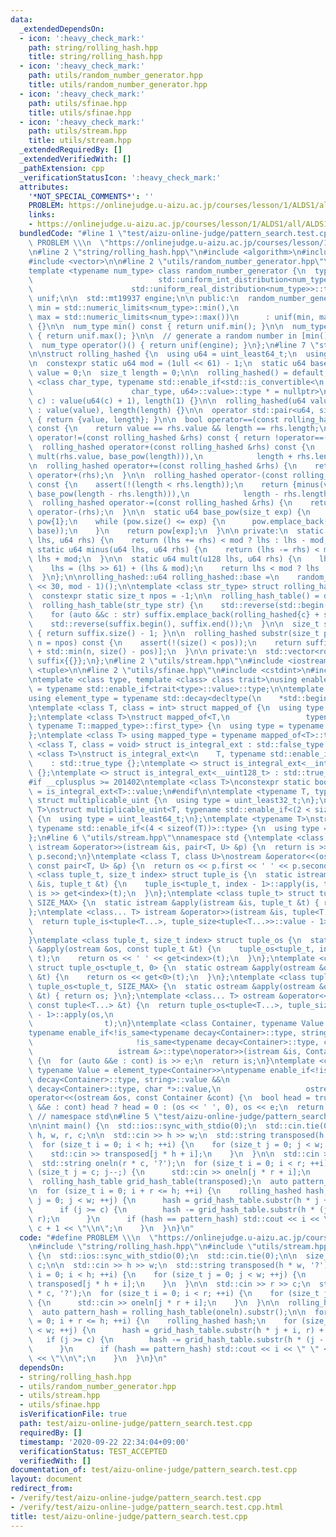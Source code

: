 ```yaml
---
data:
  _extendedDependsOn:
  - icon: ':heavy_check_mark:'
    path: string/rolling_hash.hpp
    title: string/rolling_hash.hpp
  - icon: ':heavy_check_mark:'
    path: utils/random_number_generator.hpp
    title: utils/random_number_generator.hpp
  - icon: ':heavy_check_mark:'
    path: utils/sfinae.hpp
    title: utils/sfinae.hpp
  - icon: ':heavy_check_mark:'
    path: utils/stream.hpp
    title: utils/stream.hpp
  _extendedRequiredBy: []
  _extendedVerifiedWith: []
  _pathExtension: cpp
  _verificationStatusIcon: ':heavy_check_mark:'
  attributes:
    '*NOT_SPECIAL_COMMENTS*': ''
    PROBLEM: https://onlinejudge.u-aizu.ac.jp/courses/lesson/1/ALDS1/all/ALDS1_14_C
    links:
    - https://onlinejudge.u-aizu.ac.jp/courses/lesson/1/ALDS1/all/ALDS1_14_C
  bundledCode: "#line 1 \"test/aizu-online-judge/pattern_search.test.cpp\"\n#define\
    \ PROBLEM \\\n  \"https://onlinejudge.u-aizu.ac.jp/courses/lesson/1/ALDS1/all/ALDS1_14_C\"\
    \n#line 2 \"string/rolling_hash.hpp\"\n#include <algorithm>\n#include <cassert>\n\
    #include <vector>\n\n#line 2 \"utils/random_number_generator.hpp\"\n#include <random>\n\
    template <typename num_type> class random_number_generator {\n  typename std::conditional<std::is_integral<num_type>::value,\n\
    \                            std::uniform_int_distribution<num_type>,\n      \
    \                      std::uniform_real_distribution<num_type>>::type\n     \
    \ unif;\n\n  std::mt19937 engine;\n\n public:\n  random_number_generator(num_type\
    \ min = std::numeric_limits<num_type>::min(),\n                          num_type\
    \ max = std::numeric_limits<num_type>::max())\n      : unif(min, max), engine(std::random_device{}())\
    \ {}\n\n  num_type min() const { return unif.min(); }\n\n  num_type max() const\
    \ { return unif.max(); }\n\n  // generate a random number in [min(), max()].\n\
    \  num_type operator()() { return unif(engine); }\n};\n#line 7 \"string/rolling_hash.hpp\"\
    \n\nstruct rolling_hashed {\n  using u64 = uint_least64_t;\n  using u128 = __uint128_t;\n\
    \n  constexpr static u64 mod = (1ull << 61) - 1;\n  static u64 base;\n\n  u64\
    \ value = 0;\n  size_t length = 0;\n\n  rolling_hashed() = default;\n\n  template\
    \ <class char_type, typename std::enable_if<std::is_convertible<\n           \
    \                      char_type, u64>::value>::type * = nullptr>\n  rolling_hashed(char_type\
    \ c) : value(u64(c) + 1), length(1) {}\n\n  rolling_hashed(u64 value, size_t length)\
    \ : value(value), length(length) {}\n\n  operator std::pair<u64, size_t>() const\
    \ { return {value, length}; }\n\n  bool operator==(const rolling_hashed &rhs)\
    \ const {\n    return value == rhs.value && length == rhs.length;\n  }\n\n  bool\
    \ operator!=(const rolling_hashed &rhs) const { return !operator==(rhs); }\n\n\
    \  rolling_hashed operator+(const rolling_hashed &rhs) const {\n    return {plus(value,\
    \ mult(rhs.value, base_pow(length))),\n            length + rhs.length};\n  }\n\
    \n  rolling_hashed operator+=(const rolling_hashed &rhs) {\n    return *this =\
    \ operator+(rhs);\n  }\n\n  rolling_hashed operator-(const rolling_hashed &rhs)\
    \ const {\n    assert(!(length < rhs.length));\n    return {minus(value, mult(rhs.value,\
    \ base_pow(length - rhs.length))),\n            length - rhs.length};\n  }\n\n\
    \  rolling_hashed operator-=(const rolling_hashed &rhs) {\n    return *this =\
    \ operator-(rhs);\n  }\n\n  static u64 base_pow(size_t exp) {\n    static std::vector<u64>\
    \ pow{1};\n    while (pow.size() <= exp) {\n      pow.emplace_back(mult(pow.back(),\
    \ base));\n    }\n    return pow[exp];\n  }\n\n private:\n  static u64 plus(u64\
    \ lhs, u64 rhs) {\n    return (lhs += rhs) < mod ? lhs : lhs - mod;\n  }\n\n \
    \ static u64 minus(u64 lhs, u64 rhs) {\n    return (lhs -= rhs) < mod ? lhs :\
    \ lhs + mod;\n  }\n\n  static u64 mult(u128 lhs, u64 rhs) {\n    lhs *= rhs;\n\
    \    lhs = (lhs >> 61) + (lhs & mod);\n    return lhs < mod ? lhs : lhs - mod;\n\
    \  }\n};\n\nrolling_hashed::u64 rolling_hashed::base =\n    random_number_generator<u64>(1\
    \ << 30, mod - 1)();\n\ntemplate <class str_type> struct rolling_hash_table {\n\
    \  constexpr static size_t npos = -1;\n\n  rolling_hash_table() = default;\n\n\
    \  rolling_hash_table(str_type str) {\n    std::reverse(std::begin(str), std::end(str));\n\
    \    for (auto &&c : str) suffix.emplace_back(rolling_hashed{c} + suffix.back());\n\
    \    std::reverse(suffix.begin(), suffix.end());\n  }\n\n  size_t size() const\
    \ { return suffix.size() - 1; }\n\n  rolling_hashed substr(size_t pos = 0, size_t\
    \ n = npos) const {\n    assert(!(size() < pos));\n    return suffix[pos] - suffix[pos\
    \ + std::min(n, size() - pos)];\n  }\n\n private:\n  std::vector<rolling_hashed>\
    \ suffix{{}};\n};\n#line 2 \"utils/stream.hpp\"\n#include <iostream>\n#include\
    \ <tuple>\n\n#line 2 \"utils/sfinae.hpp\"\n#include <cstdint>\n#include <type_traits>\n\
    \ntemplate <class type, template <class> class trait>\nusing enable_if_trait_type\
    \ = typename std::enable_if<trait<type>::value>::type;\n\ntemplate <class Container>\n\
    using element_type = typename std::decay<decltype(\n    *std::begin(std::declval<Container&>()))>::type;\n\
    \ntemplate <class T, class = int> struct mapped_of {\n  using type = element_type<T>;\n\
    };\ntemplate <class T>\nstruct mapped_of<T,\n                 typename std::pair<int,\
    \ typename T::mapped_type>::first_type> {\n  using type = typename T::mapped_type;\n\
    };\ntemplate <class T> using mapped_type = typename mapped_of<T>::type;\n\ntemplate\
    \ <class T, class = void> struct is_integral_ext : std::false_type {};\ntemplate\
    \ <class T>\nstruct is_integral_ext<\n    T, typename std::enable_if<std::is_integral<T>::value>::type>\n\
    \    : std::true_type {};\ntemplate <> struct is_integral_ext<__int128_t> : std::true_type\
    \ {};\ntemplate <> struct is_integral_ext<__uint128_t> : std::true_type {};\n\
    #if __cplusplus >= 201402\ntemplate <class T>\nconstexpr static bool is_integral_ext_v\
    \ = is_integral_ext<T>::value;\n#endif\n\ntemplate <typename T, typename = void>\
    \ struct multiplicable_uint {\n  using type = uint_least32_t;\n};\ntemplate <typename\
    \ T>\nstruct multiplicable_uint<T, typename std::enable_if<(2 < sizeof(T))>::type>\
    \ {\n  using type = uint_least64_t;\n};\ntemplate <typename T>\nstruct multiplicable_uint<T,\
    \ typename std::enable_if<(4 < sizeof(T))>::type> {\n  using type = __uint128_t;\n\
    };\n#line 6 \"utils/stream.hpp\"\nnamespace std {\ntemplate <class T, class U>\
    \ istream &operator>>(istream &is, pair<T, U> &p) {\n  return is >> p.first >>\
    \ p.second;\n}\ntemplate <class T, class U>\nostream &operator<<(ostream &os,\
    \ const pair<T, U> &p) {\n  return os << p.first << ' ' << p.second;\n}\ntemplate\
    \ <class tuple_t, size_t index> struct tuple_is {\n  static istream &apply(istream\
    \ &is, tuple_t &t) {\n    tuple_is<tuple_t, index - 1>::apply(is, t);\n    return\
    \ is >> get<index>(t);\n  }\n};\ntemplate <class tuple_t> struct tuple_is<tuple_t,\
    \ SIZE_MAX> {\n  static istream &apply(istream &is, tuple_t &t) { return is; }\n\
    };\ntemplate <class... T> istream &operator>>(istream &is, tuple<T...> &t) {\n\
    \  return tuple_is<tuple<T...>, tuple_size<tuple<T...>>::value - 1>::apply(is,\n\
    \                                                                          t);\n\
    }\ntemplate <class tuple_t, size_t index> struct tuple_os {\n  static ostream\
    \ &apply(ostream &os, const tuple_t &t) {\n    tuple_os<tuple_t, index - 1>::apply(os,\
    \ t);\n    return os << ' ' << get<index>(t);\n  }\n};\ntemplate <class tuple_t>\
    \ struct tuple_os<tuple_t, 0> {\n  static ostream &apply(ostream &os, const tuple_t\
    \ &t) {\n    return os << get<0>(t);\n  }\n};\ntemplate <class tuple_t> struct\
    \ tuple_os<tuple_t, SIZE_MAX> {\n  static ostream &apply(ostream &os, const tuple_t\
    \ &t) { return os; }\n};\ntemplate <class... T> ostream &operator<<(ostream &os,\
    \ const tuple<T...> &t) {\n  return tuple_os<tuple<T...>, tuple_size<tuple<T...>>::value\
    \ - 1>::apply(os,\n                                                          \
    \                t);\n}\ntemplate <class Container, typename Value = element_type<Container>>\n\
    typename enable_if<!is_same<typename decay<Container>::type, string>::value &&\n\
    \                       !is_same<typename decay<Container>::type, char *>::value,\n\
    \                   istream &>::type\noperator>>(istream &is, Container &cont)\
    \ {\n  for (auto &&e : cont) is >> e;\n  return is;\n}\ntemplate <class Container,\
    \ typename Value = element_type<Container>>\ntypename enable_if<!is_same<typename\
    \ decay<Container>::type, string>::value &&\n                       !is_same<typename\
    \ decay<Container>::type, char *>::value,\n                   ostream &>::type\n\
    operator<<(ostream &os, const Container &cont) {\n  bool head = true;\n  for (auto\
    \ &&e : cont) head ? head = 0 : (os << ' ', 0), os << e;\n  return os;\n}\n} \
    \ // namespace std\n#line 5 \"test/aizu-online-judge/pattern_search.test.cpp\"\
    \n\nint main() {\n  std::ios::sync_with_stdio(0);\n  std::cin.tie(0);\n\n  size_t\
    \ h, w, r, c;\n\n  std::cin >> h >> w;\n  std::string transposed(h * w, '?');\n\
    \  for (size_t i = 0; i < h; ++i) {\n    for (size_t j = 0; j < w; ++j) {\n  \
    \    std::cin >> transposed[j * h + i];\n    }\n  }\n\n  std::cin >> r >> c;\n\
    \  std::string oneln(r * c, '?');\n  for (size_t i = 0; i < r; ++i) {\n    for\
    \ (size_t j = c; j--;) {\n      std::cin >> oneln[j * r + i];\n    }\n  }\n\n\
    \  rolling_hash_table grid_hash_table(transposed);\n  auto pattern_hash = rolling_hash_table(oneln).substr();\n\
    \n  for (size_t i = 0; i + r <= h; ++i) {\n    rolling_hashed hash;\n    for (size_t\
    \ j = 0; j < w; ++j) {\n      hash = grid_hash_table.substr(h * j + i, r) + hash;\n\
    \      if (j >= c) {\n        hash -= grid_hash_table.substr(h * (j - c) + i,\
    \ r);\n      }\n      if (hash == pattern_hash) std::cout << i << \" \" << j -\
    \ c + 1 << \"\\n\";\n    }\n  }\n}\n"
  code: "#define PROBLEM \\\n  \"https://onlinejudge.u-aizu.ac.jp/courses/lesson/1/ALDS1/all/ALDS1_14_C\"\
    \n#include \"string/rolling_hash.hpp\"\n#include \"utils/stream.hpp\"\n\nint main()\
    \ {\n  std::ios::sync_with_stdio(0);\n  std::cin.tie(0);\n\n  size_t h, w, r,\
    \ c;\n\n  std::cin >> h >> w;\n  std::string transposed(h * w, '?');\n  for (size_t\
    \ i = 0; i < h; ++i) {\n    for (size_t j = 0; j < w; ++j) {\n      std::cin >>\
    \ transposed[j * h + i];\n    }\n  }\n\n  std::cin >> r >> c;\n  std::string oneln(r\
    \ * c, '?');\n  for (size_t i = 0; i < r; ++i) {\n    for (size_t j = c; j--;)\
    \ {\n      std::cin >> oneln[j * r + i];\n    }\n  }\n\n  rolling_hash_table grid_hash_table(transposed);\n\
    \  auto pattern_hash = rolling_hash_table(oneln).substr();\n\n  for (size_t i\
    \ = 0; i + r <= h; ++i) {\n    rolling_hashed hash;\n    for (size_t j = 0; j\
    \ < w; ++j) {\n      hash = grid_hash_table.substr(h * j + i, r) + hash;\n   \
    \   if (j >= c) {\n        hash -= grid_hash_table.substr(h * (j - c) + i, r);\n\
    \      }\n      if (hash == pattern_hash) std::cout << i << \" \" << j - c + 1\
    \ << \"\\n\";\n    }\n  }\n}\n"
  dependsOn:
  - string/rolling_hash.hpp
  - utils/random_number_generator.hpp
  - utils/stream.hpp
  - utils/sfinae.hpp
  isVerificationFile: true
  path: test/aizu-online-judge/pattern_search.test.cpp
  requiredBy: []
  timestamp: '2020-09-22 22:34:04+09:00'
  verificationStatus: TEST_ACCEPTED
  verifiedWith: []
documentation_of: test/aizu-online-judge/pattern_search.test.cpp
layout: document
redirect_from:
- /verify/test/aizu-online-judge/pattern_search.test.cpp
- /verify/test/aizu-online-judge/pattern_search.test.cpp.html
title: test/aizu-online-judge/pattern_search.test.cpp
---
```

